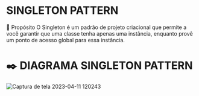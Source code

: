 # SINGLETON PATTERN
📜 Propósito
O Singleton é um padrão de projeto criacional que permite a você garantir que uma classe tenha apenas uma instância, enquanto provê um ponto de acesso global para essa instância.

# ✒️ DIAGRAMA SINGLETON PATTERN

![Captura de tela 2023-04-11 120243](https://user-images.githubusercontent.com/88494278/231205203-ec9e4a0d-e849-4a7a-afe5-c5d444f07014.png)


